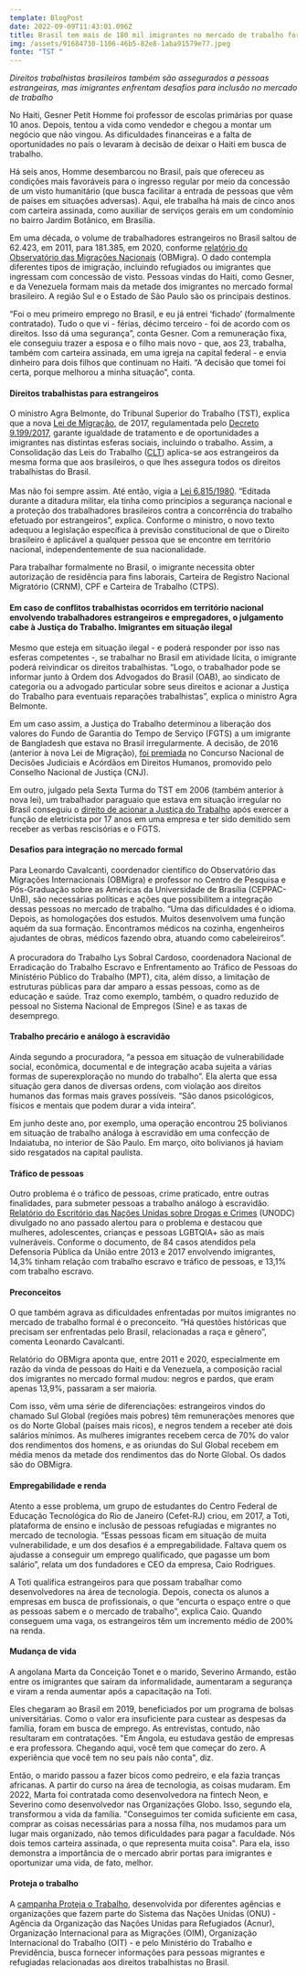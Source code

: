 ```yaml
---
template: BlogPost
date: 2022-09-09T11:43:01.096Z
title: Brasil tem mais de 180 mil imigrantes no mercado de trabalho formal
img: /assets/91684730-1106-46b5-82e8-1aba91579e77.jpeg
fonte: "TST "
---
```

*Direitos trabalhistas brasileiros também são assegurados a pessoas estrangeiras, mas imigrantes enfrentam desafios para inclusão no mercado de trabalho*

No Haiti, Gesner Petit Homme foi professor de escolas primárias por quase 10 anos. Depois, tentou a vida como vendedor e chegou a montar um negócio que não vingou. As dificuldades financeiras e a falta de oportunidades no país o levaram à decisão de deixar o Haiti em busca de trabalho.

Há seis anos, Homme desembarcou no Brasil, país que ofereceu as condições mais favoráveis para o ingresso regular por meio da concessão de um visto humanitário (que busca facilitar a entrada de pessoas que vêm de países em situações adversas). Aqui, ele trabalha há mais de cinco anos com carteira assinada, como auxiliar de serviços gerais em um condomínio no bairro Jardim Botânico, em Brasília.

Em uma década, o volume de trabalhadores estrangeiros no Brasil saltou de 62.423, em 2011, para 181.385, em 2020, conforme [relatório do Observatório das Migrações Nacionais](https://portaldeimigracao.mj.gov.br/images/Obmigra_2020/Relat%C3%B3rio_Anual/Relato%CC%81rio_Anual_-_Completo.pdf) (OBMigra). O dado contempla diferentes tipos de imigração, incluindo refugiados ou imigrantes que ingressam com concessão de visto. Pessoas vindas do Haiti, como Gesner, e da Venezuela formam mais da metade dos imigrantes no mercado formal brasileiro. A região Sul e o Estado de São Paulo são os principais destinos.

“Foi o meu primeiro emprego no Brasil, e eu já entrei ‘fichado’ (formalmente contratado). Tudo o que vi - férias, décimo terceiro - foi de acordo com os direitos. Isso dá uma segurança”, conta Gesner. Com a remuneração fixa, ele conseguiu trazer a esposa e o filho mais novo - que, aos 23, trabalha, também com carteira assinada, em uma igreja na capital federal - e envia dinheiro para dois filhos que continuam no Haiti. “A decisão que tomei foi certa, porque melhorou a minha situação”, conta.

#### Direitos trabalhistas para estrangeiros

O ministro Agra Belmonte, do Tribunal Superior do Trabalho (TST), explica que a nova [Lei de Migração](http://www.planalto.gov.br/ccivil_03/_ato2015-2018/2017/lei/l13445.htm), de 2017, regulamentada pelo [Decreto 9.199/2017](http://www.planalto.gov.br/ccivil_03/_ato2015-2018/2017/decreto/d9199.htm#:~:text=1%C2%BA%20Este%20Decreto%20regulamenta%20a,24%20de%20maio%20de%202017%20.&text=VIII%20%2D%20ano%20migrat%C3%B3rio%20%2D%20per%C3%ADodo%20de,dirigente%20m%C3%A1ximo%20da%20Pol%C3%ADcia%20Federal.), garante igualdade de tratamento e de oportunidades a imigrantes nas distintas esferas sociais, incluindo o trabalho. Assim, a Consolidação das Leis do Trabalho ([CLT](http://www.planalto.gov.br/ccivil_03/decreto-lei/del5452.htm)) aplica-se aos estrangeiros da mesma forma que aos brasileiros, o que lhes assegura todos os direitos trabalhistas do Brasil.\
\
Mas não foi sempre assim. Até então, vigia a [Lei 6.815/1980](http://www.planalto.gov.br/ccivil_03/leis/l6815.htm#:~:text=L6815&text=LEI%20N%C2%BA%206.815%2C%20DE%2019%20DE%20AGOSTO%20DE%201980.&text=Define%20a%20situa%C3%A7%C3%A3o%20jur%C3%ADdica%20do,6.964%2C%20DE%2009.12.1981.). “Editada durante a ditadura militar, ela tinha como princípios a segurança nacional e a proteção dos trabalhadores brasileiros contra a concorrência do trabalho efetuado por estrangeiros”, explica. Conforme o ministro, o novo texto adequou a legislação específica à previsão constitucional de que o Direito brasileiro é aplicável a qualquer pessoa que se encontre em território nacional, independentemente de sua nacionalidade.

Para trabalhar formalmente no Brasil, o imigrante necessita obter autorização de residência para fins laborais, Carteira de Registro Nacional Migratório (CRNM), CPF e Carteira de Trabalho (CTPS).

#### Em caso de conflitos trabalhistas ocorridos em território nacional envolvendo trabalhadores estrangeiros e empregadores, o julgamento cabe à Justiça do Trabalho.  Imigrantes em situação ilegal

Mesmo que esteja em situação ilegal - e poderá responder por isso nas esferas competentes -, se trabalhar no Brasil em atividade lícita, o imigrante poderá reivindicar os direitos trabalhistas. “Logo, o trabalhador pode se informar junto à Ordem dos Advogados do Brasil (OAB), ao sindicato de categoria ou a advogado particular sobre seus direitos e acionar a Justiça do Trabalho para eventuais reparações trabalhistas”, explica o ministro Agra Belmonte.

Em um caso assim, a Justiça do Trabalho determinou a liberação dos valores do Fundo de Garantia do Tempo de Serviço (FGTS) a um imigrante de Bangladesh que estava no Brasil irregularmente. A decisão, de 2016 (anterior à nova Lei de Migração), [foi premiada](https://www.csjt.jus.br/web/csjt/-/decisao-premiada-garantiu-direitos-trabalhistas-de-imigrante-irregular) no Concurso Nacional de Decisões Judiciais e Acórdãos em Direitos Humanos, promovido pelo Conselho Nacional de Justiça (CNJ).

Em outro, julgado pela Sexta Turma do TST em 2006 (também anterior à nova lei), um trabalhador paraguaio que estava em situação irregular no Brasil conseguiu o [direito de acionar a Justiça do Trabalho](https://www.tst.jus.br/-/tst-garante-direito-de-acao-a-trabalhador-estrangeiro) após exercer a função de eletricista por 17 anos em uma empresa e ter sido demitido sem receber as verbas rescisórias e o FGTS.

#### Desafios para integração no mercado formal

Para Leonardo Cavalcanti, coordenador científico do Observatório das Migrações Internacionais (OBMigra) e professor no Centro de Pesquisa e Pós-Graduação sobre as Américas da Universidade de Brasília (CEPPAC-UnB), são necessárias políticas e ações que possibilitem a integração dessas pessoas no mercado de trabalho. “Uma das dificuldades é o idioma. Depois, as homologações dos estudos. Muitos desenvolvem uma função aquém da sua formação. Encontramos médicos na cozinha, engenheiros ajudantes de obras, médicos fazendo obra, atuando como cabeleireiros”.\
\
A procuradora do Trabalho Lys Sobral Cardoso, coordenadora Nacional de Erradicação do Trabalho Escravo e Enfrentamento ao Tráfico de Pessoas do Ministério Público do Trabalho (MPT), cita, além disso, a limitação de estruturas públicas para dar amparo a essas pessoas, como as de educação e saúde. Traz como exemplo, também, o quadro reduzido de pessoal no Sistema Nacional de Empregos (Sine) e as taxas de desemprego.

#### Trabalho precário e análogo à escravidão

Ainda segundo a procuradora, “a pessoa em situação de vulnerabilidade social, econômica, documental e de integração acaba sujeita a várias formas de superexploração no mundo do trabalho”. Ela alerta que essa situação gera danos de diversas ordens, com violação aos direitos humanos das formas mais graves possíveis. “São danos psicológicos, físicos e mentais que podem durar a vida inteira”.

Em junho deste ano, por exemplo, uma operação encontrou 25 bolivianos em situação de trabalho análoga à escravidão em uma confecção de Indaiatuba, no interior de São Paulo. Em março, oito bolivianos já haviam sido resgatados na capital paulista.

#### Tráfico de pessoas

Outro problema é o tráfico de pessoas, crime praticado, entre outras finalidades, para submeter pessoas a trabalho análogo à escravidão. [Relatório do Escritório das Nações Unidas sobre Drogas e Crimes](https://www.unodc.org/documents/lpo-brazil/Topics_TIP/Publicacoes/Relatorio_Situacional_Brasil_T4T.pdf) (UNODC) divulgado no ano passado alertou para o problema e destacou que mulheres, adolescentes, crianças e pessoas LGBTQIA+ são as mais vulneráveis. Conforme o documento, de 84 casos atendidos pela Defensoria Pública da União entre 2013 e 2017 envolvendo imigrantes, 14,3% tinham relação com trabalho escravo e tráfico de pessoas, e 13,1% com trabalho escravo.

#### Preconceitos

O que também agrava as dificuldades enfrentadas por muitos imigrantes no mercado de trabalho formal é o preconceito. “Há questões históricas que precisam ser enfrentadas pelo Brasil, relacionadas a raça e gênero”, comenta Leonardo Cavalcanti.

Relatório do OBMigra aponta que, entre 2011 e 2020, especialmente em razão da vinda de pessoas do Haiti e da Venezuela, a composição racial dos imigrantes no mercado formal mudou: negros e pardos, que eram apenas 13,9%, passaram a ser maioria.

Com isso, vêm uma série de diferenciações: estrangeiros vindos do chamado Sul Global (regiões mais pobres) têm remunerações menores que os do Norte Global (países mais ricos), e negros tendem a receber até dois salários mínimos. As mulheres imigrantes recebem cerca de 70% do valor dos rendimentos dos homens, e as oriundas do Sul Global recebem em média menos da metade dos rendimentos das do Norte Global. Os dados são do OBMigra.

#### Empregabilidade e renda

Atento a esse problema, um grupo de estudantes do Centro Federal de Educação Tecnológica do Rio de Janeiro (Cefet-RJ) criou, em 2017, a Toti, plataforma de ensino e inclusão de pessoas refugiadas e migrantes no mercado de tecnologia. “Essas pessoas ficam em situação de muita vulnerabilidade, e um dos desafios é a empregabilidade. Faltava quem os ajudasse a conseguir um emprego qualificado, que pagasse um bom salário”, relata um dos fundadores e CEO da empresa, Caio Rodrigues.

A Toti qualifica estrangeiros para que possam trabalhar como desenvolvedores na área de tecnologia. Depois, conecta os alunos a empresas em busca de profissionais, o que “encurta o espaço entre o que as pessoas sabem e o mercado de trabalho”, explica Caio. Quando conseguem uma vaga, os estrangeiros têm um incremento médio de 200% na renda.

#### Mudança de vida

A angolana Marta da Conceição Tonet e o marido, Severino Armando, estão entre os imigrantes que saíram da informalidade, aumentaram a segurança e viram a renda aumentar após a capacitação na Toti.

Eles chegaram ao Brasil em 2019, beneficiados por um programa de bolsas universitárias. Como o valor era insuficiente para custear as despesas da família, foram em busca de emprego. As entrevistas, contudo, não resultaram em contratações. "Em Angola, eu estudava gestão de empresas e era professora. Chegando aqui, você tem que começar do zero. A experiência que você tem no seu país não conta", diz.

Então, o marido passou a fazer bicos como pedreiro, e ela fazia tranças africanas. A partir do curso na área de tecnologia, as coisas mudaram. Em 2022, Marta foi contratada como desenvolvedora na fintech Neon, e Severino como desenvolvedor nas Organizações Globo. Isso, segundo ela, transformou a vida da família. "Conseguimos ter comida suficiente em casa, comprar as coisas necessárias para a nossa filha, nos mudamos para um lugar mais organizado, não temos dificuldades para pagar a faculdade. Nós dois temos carteira assinada, o que representa muita coisa". Para ela, isso demonstra a importância de o mercado abrir portas para imigrantes e oportunizar uma vida, de fato, melhor.

#### Proteja o trabalho

A [campanha Proteja o Trabalho](https://www.gov.br/trabalho-e-previdencia/pt-br/assuntos/proteja), desenvolvida por diferentes agências e organizações que fazem parte do Sistema das Nações Unidas (ONU) - Agência da Organização das Nações Unidas para Refugiados (Acnur), Organização Internacional para as Migrações (OIM), Organização Internacional do Trabalho (OIT) - e pelo Ministério do Trabalho e Previdência, busca fornecer informações para pessoas migrantes e refugiadas relacionadas aos direitos trabalhistas no Brasil.